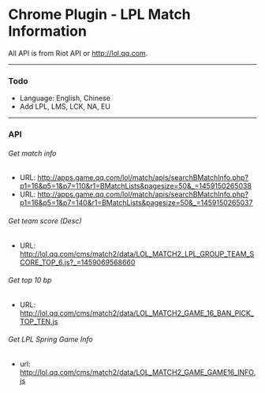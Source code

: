 # Chrome Plugin - LPL Match Information
All API is from Riot API or <http://lol.qq.com>.

---

### Todo
* Language: English, Chinese
* Add LPL, LMS, LCK, NA, EU

---

### API
###### Get match info
* URL: <http://apps.game.qq.com/lol/match/apis/searchBMatchInfo.php?p1=16&p5=1&p7=110&r1=BMatchLists&pagesize=50&_=1459150265038>
* URL: <http://apps.game.qq.com/lol/match/apis/searchBMatchInfo.php?p1=16&p5=1&p7=140&r1=BMatchLists&pagesize=50&_=1459150265037>

###### Get team score (Desc)
* URL: <http://lol.qq.com/cms/match2/data/LOL_MATCH2_LPL_GROUP_TEAM_SCORE_TOP_6.js?_=1459069568660>

###### Get top 10 bp
* URL: <http://lol.qq.com/cms/match2/data/LOL_MATCH2_GAME_16_BAN_PICK_TOP_TEN.js>

###### Get LPL Spring Game Info
* url: <http://lol.qq.com/cms/match2/data/LOL_MATCH2_GAME_GAME16_INFO.js>